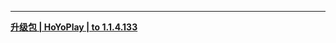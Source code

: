 ---

**[升级包 | HoYoPlay | to 1.1.4.133](https://hyp-webstatic.hoyoverse.com/hyp-client/VYTpXlbWo8_1.1.4.133_1_0_cps_hyp_global_VYTpXlbWo8_7hoyoverse_202408152029_ccwReIuz.zip)**

